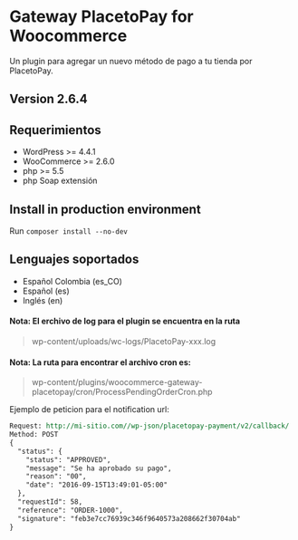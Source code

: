 # Gateway PlacetoPay for Woocommerce
Un plugin para agregar un nuevo método de pago a tu tienda por PlacetoPay.

## Version 2.6.4

## Requerimientos
- WordPress >= 4.4.1
- WooCommerce >= 2.6.0
- php >= 5.5
- php Soap extensión

## Install in production environment
Run `composer install --no-dev`

## Lenguajes soportados
- Español Colombia (es_CO)
- Español (es)
- Inglés (en)


#### Nota: El erchivo de log para el plugin se encuentra en la ruta
> wp-content/uploads/wc-logs/PlacetoPay-xxx.log

#### Nota: La ruta para encontrar el archivo cron es:
> wp-content/plugins/woocommerce-gateway-placetopay/cron/ProcessPendingOrderCron.php


Ejemplo de peticion para el notification url:

```rest
Request: http://mi-sitio.com//wp-json/placetopay-payment/v2/callback/
Method: POST
{
  "status": {
    "status": "APPROVED",
    "message": "Se ha aprobado su pago",
    "reason": "00",
    "date": "2016-09-15T13:49:01-05:00"
  },
  "requestId": 58,
  "reference": "ORDER-1000",
  "signature": "feb3e7cc76939c346f9640573a208662f30704ab"
}

```
